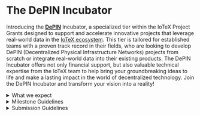 # The DePIN Incubator

Introducing the [**DePIN**](https://iotex.io/blog/what-are-decentralized-physical-infrastructure-networks-depin/) Incubator, a specialized tier within the IoTeX Project Grants designed to support and accelerate innovative projects that leverage real-world data in the [IoTeX ecosystem](https://ecosystem.iotex.io/). This tier is tailored for established teams with a proven track record in their fields, who are looking to develop DePIN (Decentralized Physical Infrastructure Networks) projects from scratch or integrate real-world data into their existing products. The DePIN Incubator offers not only financial support, but also valuable technical expertise from the IoTeX team to help bring your groundbreaking ideas to life and make a lasting impact in the world of decentralized technology. Join the DePIN Incubator and transform your vision into a reality!

<details>

<summary>What we expect</summary>

* **Proven expertise:** \
  Teams applying for the DePIN Incubator must demonstrate their expertise in the relevant field, with a strong portfolio of past projects or products, GitHub repositories, or other relevant work that showcases their capabilities.
* **Existing product or clear project plan:** \
  Applicants should either have an existing product they wish to integrate with real-world data or a well-defined project plan for building a DePIN solution from scratch. A clear roadmap, timeline, and goals should be included in the application.
* **Commitment to the IoTeX ecosystem:** \
  Teams must express a genuine interest in contributing to the growth and development of the IoTeX ecosystem, with a focus on leveraging DePIN technology.
* **Regular progress updates:** \
  Teams are expected to provide regular progress updates on their project, including any challenges, achievements, or adjustments to the initial plan.
* **Active collaboration with the IoTeX team:** \
  Teams should actively engage with the IoTeX team and seek their technical expertise and support when needed. This collaboration will ensure the project's success and seamless integration within the IoTeX ecosystem.
* **Completion of project milestones:** \
  Teams are expected to achieve the milestones outlined in their project plan, demonstrating their ability to deliver results and contribute to the growth of the DePIN ecosystem.

</details>

<details>

<summary>Milestone Guidelines</summary>

For each milestone, payouts will be issued on a monthly basis for 1 year, meaning that each milestone amount will be divided by 12 (months) and paid monthly if the relevant metric has been met for that month. Since the success of a milestone is assessed by the team monthly, it's important to keep the metrics consistent over time.&#x20;

* **Number of Milestones:** \
  We encourage projects to stick to 3 or 4 milestones, unless strictly necessary.
* **Completion Time:** \
  Completing a submission should not take much more than 6 months (if you're applying for a larger project, think about splitting it into multiple submissions)
*   **Metrics:**\
    Remember that these metrics are assessed monthly, and should be consistent over time. While these are the **ONLY** metrics we accept, it is up to you to attach an amount to them that is proportional to the funding you're requesting.

    \- **TVL** (Total Value Locked)

    \- **Transaction Volume**

    \- **Community Engagement**\


    Some **example metrics** might look like this:&#x20;

    * _**1M USD of TVL** (Total Transaction Locked) on IoTeX per month_
    * _More than **20,000 daily blockchain transactions** consistently over 1 month_
    * _Twitter marketing mentioning IoTeX, e.g. minimum **1 Tweet/day over one month**, with a minimum number of "**n**" impressions overall_\

* **Funds distribution across milestones:**\
  5% - 15% - 30% - 50%\


</details>

<details>

<summary>Submission Guidelines</summary>

* **Project overview:** \
  Provide a detailed description of your project, including its background, purpose, and the problem it aims to solve.
* **Nature of your project:**\
  It would be good for you and your team to include some of the following info about the nature of your project. Is your project open source? Are you committing to staking a certain amount of IOTX tokens on the IoTeX chain? Are you thinking of donating a percentage of your tokens to the IoTeX Foundation? \
  **NOTE** that this info is not required, nor will it impact the outcome of your proposal, but it's definitely great to include if it applies to you in any way.&#x20;
* **Team information:** \
  Introduce your team members, their roles, and their relevant experience or skills that will contribute to the success of the integration.
* **Funding request:** \
  Specify the amount of funding requested, along with a clear breakdown of how the funds will be utilized throughout the process.
* **Milestones**: \
  Define the key milestones for your project, including expected completion dates and measurable outcomes to gauge progress. Please refer to the [**Milestone Guidelines** ](the-depin-incubator.md#milestone-guidelines)section above.&#x20;
* **Budget breakdown:** \
  Provide a detailed breakdown of the project budget, specifying how the requested funds will be allocated, and any additional resources required to complete the project.
* **Relevant Links:**\
  It's never too much. Feel free to share all relevant links that you think would help reviewers and community members better understand your project.&#x20;

</details>
